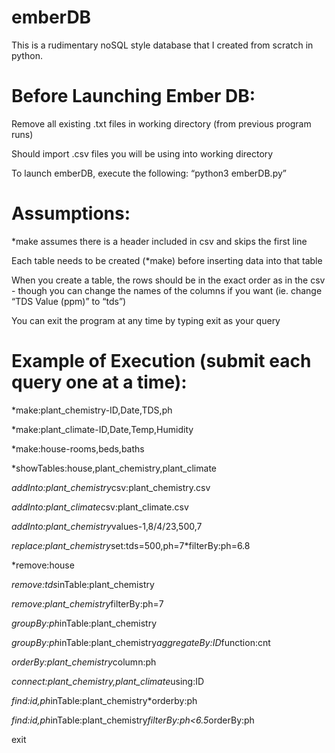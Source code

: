 # emberDB
This is a rudimentary noSQL style database that I created from scratch in python.

# Before Launching Ember DB:
Remove all existing .txt files in working directory (from previous program runs)

Should import .csv files you will be using into working directory

To launch emberDB, execute the following: “python3 emberDB.py”

# Assumptions:
*make assumes there is a header included in csv and skips the first line

Each table needs to be created (*make) before inserting data into that table

When you create a table, the rows should be in the exact order as in the csv - though you can change the names of the columns if you want (ie. change “TDS Value (ppm)” to “tds”)

You can exit the program at any time by typing exit as your query

# Example of Execution (submit each query one at a time):
*make:plant_chemistry-ID,Date,TDS,ph

*make:plant_climate-ID,Date,Temp,Humidity

*make:house-rooms,beds,baths

*showTables:house,plant_chemistry,plant_climate

*addInto:plant_chemistry*csv:plant_chemistry.csv

*addInto:plant_climate*csv:plant_climate.csv

*addInto:plant_chemistry*values-1,8/4/23,500,7

*replace:plant_chemistry*set:tds=500,ph=7*filterBy:ph=6.8

*remove:house

*remove:tds*inTable:plant_chemistry

*remove:plant_chemistry*filterBy:ph=7

*groupBy:ph*inTable:plant_chemistry

*groupBy:ph*inTable:plant_chemistry*aggregateBy:ID*function:cnt

*orderBy:plant_chemistry*column:ph

*connect:plant_chemistry,plant_climate*using:ID

*find:id,ph*inTable:plant_chemistry*orderby:ph

*find:id,ph*inTable:plant_chemistry*filterBy:ph<6.5*orderBy:ph

exit


